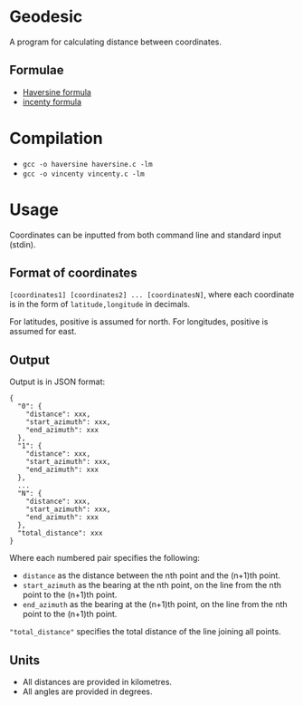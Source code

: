 # Geodesic
A program for calculating distance between coordinates.

## Formulae
* [Haversine formula](https://en.wikipedia.org/wiki/Haversine_formula)
* [incenty formula](https://en.wikipedia.org/wiki/Vincenty%27s_formulae)

# Compilation
* `gcc -o haversine haversine.c -lm`
* `gcc -o vincenty vincenty.c -lm`

# Usage
Coordinates can be inputted from both command line and standard input (stdin).

## Format of coordinates
`[coordinates1] [coordinates2] ... [coordinatesN]`, where
each coordinate is in the form of `latitude,longitude` in decimals.

For latitudes, positive is assumed for north.
For longitudes, positive is assumed for east.

## Output
Output is in JSON format:
```
{
  "0": {
    "distance": xxx,
    "start_azimuth": xxx,
    "end_azimuth": xxx
  },
  "1": {
    "distance": xxx,
    "start_azimuth": xxx,
    "end_azimuth": xxx
  },
  ...
  "N": {
    "distance": xxx,
    "start_azimuth": xxx,
    "end_azimuth": xxx
  },
  "total_distance": xxx
}
```
Where
each numbered pair specifies the following:
* `distance` as the distance between the nth point and the (n+1)th point.
* `start_azimuth` as the bearing at the nth point, on the line from the nth point to the (n+1)th point.
* `end_azimuth` as the bearing at the (n+1)th point, on the line from the nth point to the (n+1)th point.
 
`"total_distance"` specifies the total distance of the line joining all points.

## Units
* All distances are provided in kilometres.
* All angles are provided in degrees.
